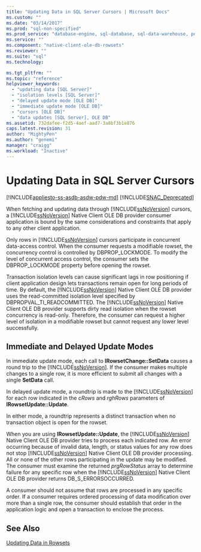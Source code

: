 ```yaml
---
title: "Updating Data in SQL Server Cursors | Microsoft Docs"
ms.custom: ""
ms.date: "03/14/2017"
ms.prod: "sql-non-specified"
ms.prod_service: "database-engine, sql-database, sql-data-warehouse, pdw"
ms.service: ""
ms.component: "native-client-ole-db-rowsets"
ms.reviewer: ""
ms.suite: "sql"
ms.technology: 

ms.tgt_pltfrm: ""
ms.topic: "reference"
helpviewer_keywords: 
  - "updating data [SQL Server]"
  - "isolation levels [SQL Server]"
  - "delayed update mode [OLE DB]"
  - "immediate update mode [OLE DB]"
  - "cursors [OLE DB]"
  - "data updates [SQL Server], OLE DB"
ms.assetid: 732dafee-f2d5-4aef-aad7-3a8bf3b1e876
caps.latest.revision: 31
author: "MightyPen"
ms.author: "genemi"
manager: "craigg"
ms.workload: "Inactive"
---
```

# Updating Data in SQL Server Cursors
[!INCLUDE[appliesto-ss-asdb-asdw-pdw-md](../../includes/appliesto-ss-asdb-asdw-pdw-md.md)]
[!INCLUDE[SNAC_Deprecated](../../includes/snac-deprecated.md)]

  When fetching and updating data through [!INCLUDE[ssNoVersion](../../includes/ssnoversion-md.md)] cursors, a [!INCLUDE[ssNoVersion](../../includes/ssnoversion-md.md)] Native Client OLE DB provider consumer application is bound by the same considerations and constraints that apply to any other client application.  
  
 Only rows in [!INCLUDE[ssNoVersion](../../includes/ssnoversion-md.md)] cursors participate in concurrent data-access control. When the consumer requests a modifiable rowset, the concurrency control is controlled by DBPROP_LOCKMODE. To modify the level of concurrent access control, the consumer sets the DBPROP_LOCKMODE property before opening the rowset.  
  
 Transaction isolation levels can cause significant lags in row positioning if client application design lets transactions remain open for long periods of time. By default, the [!INCLUDE[ssNoVersion](../../includes/ssnoversion-md.md)] Native Client OLE DB provider uses the read-committed isolation level specified by DBPROPVAL_TI_READCOMMITTED. The [!INCLUDE[ssNoVersion](../../includes/ssnoversion-md.md)] Native Client OLE DB provider supports dirty read isolation when the rowset concurrency is read-only. Therefore, the consumer can request a higher level of isolation in a modifiable rowset but cannot request any lower level successfully.  
  
## Immediate and Delayed Update Modes  
 In immediate update mode, each call to **IRowsetChange::SetData** causes a round trip to the [!INCLUDE[ssNoVersion](../../includes/ssnoversion-md.md)]. If the consumer makes multiple changes to a single row, it is more efficient to submit all changes with a single **SetData** call.  
  
 In delayed update mode, a roundtrip is made to the [!INCLUDE[ssNoVersion](../../includes/ssnoversion-md.md)] for each row indicated in the *cRows* and *rghRows* parameters of **IRowsetUpdate::Update**.  
  
 In either mode, a roundtrip represents a distinct transaction when no transaction object is open for the rowset.  
  
 When you are using **IRowsetUpdate::Update**, the [!INCLUDE[ssNoVersion](../../includes/ssnoversion-md.md)] Native Client OLE DB provider tries to process each indicated row. An error occurring because of invalid data, length, or status values for any row does not stop [!INCLUDE[ssNoVersion](../../includes/ssnoversion-md.md)] Native Client OLE DB provider processing. All or none of the other rows participating in the update may be modified. The consumer must examine the returned *prgRowStatus* array to determine failure for any specific row when the [!INCLUDE[ssNoVersion](../../includes/ssnoversion-md.md)] Native Client OLE DB provider returns DB_S_ERRORSOCCURRED.  
  
 A consumer should not assume that rows are processed in any specific order. If a consumer requires ordered processing of data modification over more than a single row, the consumer should establish that order in the application logic and open a transaction to enclose the process.  
  
## See Also  
 [Updating Data in Rowsets](../../relational-databases/native-client-ole-db-rowsets/updating-data-in-rowsets.md)  
  
  
